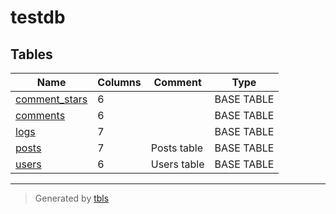 # testdb

## Tables

| Name | Columns | Comment | Type |
| ---- | ------- | ------- | ---- |
| [comment_stars](comment_stars.md) | 6 |  | BASE TABLE |
| [comments](comments.md) | 6 |  | BASE TABLE |
| [logs](logs.md) | 7 |  | BASE TABLE |
| [posts](posts.md) | 7 | Posts table | BASE TABLE |
| [users](users.md) | 6 | Users table | BASE TABLE |

---

> Generated by [tbls](https://github.com/k1LoW/tbls)